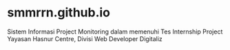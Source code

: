 # smmrrn.github.io
Sistem Informasi Project Monitoring dalam memenuhi Tes Internship Project Yayasan Hasnur Centre, Divisi Web Developer Digitaliz
